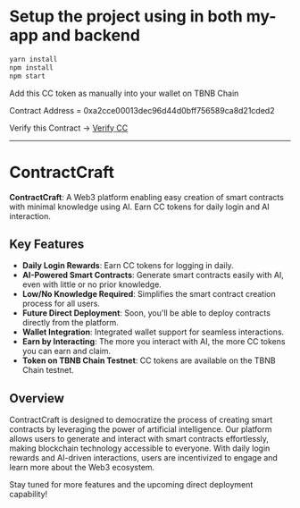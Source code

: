 # Setup the project using in both my-app and backend

```sh
yarn install
npm install
npm start
```
Add this CC token as manually into your wallet on TBNB  Chain

Contract Address = 0xa2cce00013dec96d44d0bff756589ca8d21cded2

Verify this Contract -> [Verify CC](https://testnet.bscscan.com/token/0xa2cce00013dec96d44d0bff756589ca8d21cded2)

---

# ContractCraft

**ContractCraft**: A Web3 platform enabling easy creation of smart contracts with minimal knowledge using AI. Earn CC tokens for daily login and AI interaction.

## Key Features

- **Daily Login Rewards**: Earn CC tokens for logging in daily.
- **AI-Powered Smart Contracts**: Generate smart contracts easily with AI, even with little or no prior knowledge.
- **Low/No Knowledge Required**: Simplifies the smart contract creation process for all users.
- **Future Direct Deployment**: Soon, you'll be able to deploy contracts directly from the platform.
- **Wallet Integration**: Integrated wallet support for seamless interactions.
- **Earn by Interacting**: The more you interact with AI, the more CC tokens you can earn and claim.
- **Token on TBNB Chain Testnet**: CC tokens are available on the TBNB Chain testnet.

## Overview

ContractCraft is designed to democratize the process of creating smart contracts by leveraging the power of artificial intelligence. Our platform allows users to generate and interact with smart contracts effortlessly, making blockchain technology accessible to everyone. With daily login rewards and AI-driven interactions, users are incentivized to engage and learn more about the Web3 ecosystem.

Stay tuned for more features and the upcoming direct deployment capability!
